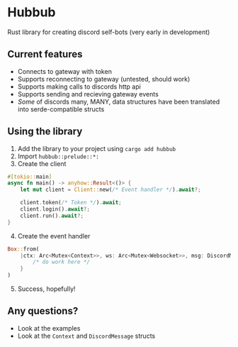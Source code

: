 # Hubbub
Rust library for creating discord self-bots (very early in development)

## Current features
- Connects to gateway with token
- Supports reconnecting to gateway (untested, should work)
- Supports making calls to discords http api
- Supports sending and recieving gateway events
- *Some* of discords many, MANY, data structures have been translated into serde-compatible structs

## Using the library
1. Add the library to your project using `cargo add hubbub`
2. Import `hubbub::prelude::*:`
3. Create the client
```rust
#[tokio::main]
async fn main() -> anyhow::Result<()> {
    let mut client = Client::new(/* Event handler */).await?;

    client.token(/* Token */).await;
    client.login().await?;
    client.run().await?;
}
```
4. Create the event handler
```rust
Box::from(
    |ctx: Arc<Mutex<Context>>, ws: Arc<Mutex<Websocket>>, msg: DiscordMessage| async move {
        /* do work here */
    }
)
```
5. Success, hopefully!

## Any questions?
- Look at the examples
- Look at the `Context` and `DiscordMessage` structs
